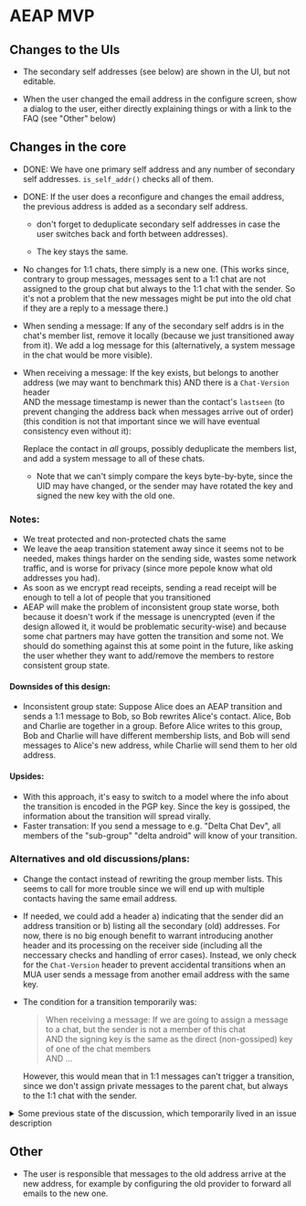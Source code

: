 AEAP MVP
========

Changes to the UIs
------------------

- The secondary self addresses (see below) are shown in the UI, but not editable.

- When the user changed the email address in the configure screen, show a dialog to the user, either directly explaining things or with a link to the FAQ (see "Other" below)

Changes in the core
-------------------

- DONE: We have one primary self address and any number of secondary self addresses. `is_self_addr()` checks all of them.

- DONE: If the user does a reconfigure and changes the email address, the previous address is added as a secondary self address.

  - don't forget to deduplicate secondary self addresses in case the user switches back and forth between addresses).

  - The key stays the same.

- No changes for 1:1 chats, there simply is a new one. (This works since, contrary to group messages, messages sent to a 1:1 chat are not assigned to the group chat but always to the 1:1 chat with the sender. So it's not a problem that the new messages might be put into the old chat if they are a reply to a message there.)

- When sending a message: If any of the secondary self addrs is in the chat's member list, remove it locally (because we just transitioned away from it). We add a log message for this (alternatively, a system message in the chat would be more visible).

- When receiving a message: If the key exists, but belongs to another address (we may want to benchmark this)
  AND there is a `Chat-Version` header\
  AND the message timestamp is newer than the contact's `lastseen` (to prevent changing the address back when messages arrive out of order) (this condition is not that important since we will have eventual consistency even without it):

  Replace the contact in _all_ groups, possibly deduplicate the members list, and add a system message to all of these chats.
  
  - Note that we can't simply compare the keys byte-by-byte, since the UID may have changed, or the sender may have rotated the key and signed the new key with the old one.

### Notes:
  
- We treat protected and non-protected chats the same
- We leave the aeap transition statement away since it seems not to be needed, makes things harder on the sending side, wastes some network traffic, and is worse for privacy (since more pepole know what old addresses you had).
- As soon as we encrypt read receipts, sending a read receipt will be enough to tell a lot of people that you transitioned
- AEAP will make the problem of inconsistent group state worse, both because it doesn't work if the message is unencrypted (even if the design allowed it, it would be problematic security-wise) and because some chat partners may have gotten the transition and some not. We should do something against this at some point in the future, like asking the user whether they want to add/remove the members to restore consistent group state.

#### Downsides of this design:
- Inconsistent group state: Suppose Alice does an AEAP transition and sends a 1:1 message to Bob, so Bob rewrites Alice's contact. Alice, Bob and Charlie are together in a group. Before Alice writes to this group, Bob and Charlie will have different membership lists, and Bob will send messages to Alice's new address, while Charlie will send them to her old address.

#### Upsides:
- With this approach, it's easy to switch to a model where the info about the transition is encoded in the PGP key. Since the key is gossiped, the information about the transition will spread virally.
- Faster transation: If you send a message to e.g. "Delta Chat Dev", all members of the "sub-group" "delta android" will know of your transition.

### Alternatives and old discussions/plans:

- Change the contact instead of rewriting the group member lists. This seems to call for more trouble since we will end up with multiple contacts having the same email address.

- If needed, we could add a header a) indicating that the sender did an address transition or b) listing all the secondary (old) addresses.  For now, there is no big enough benefit to warrant introducing another header and its processing on the receiver side (including all the neccessary checks and handling of error cases). Instead, we only check for the `Chat-Version` header to prevent accidental transitions when an MUA user sends a message from another email address with the same key.

- The condition for a transition temporarily was:

  > When receiving a message: If we are going to assign a message to a chat, but the sender is not a member of this chat\
  > AND the signing key is the same as the direct (non-gossiped) key of one of the chat members\
  > AND ...

  However, this would mean that in 1:1 messages can't trigger a transition, since we don't assign private messages to the parent chat, but always to the 1:1 chat with the sender.
  
<details>
<summary>Some previous state of the discussion, which temporarily lived in an issue description</summary>
Summarizing the discussions from https://github.com/deltachat/deltachat-core-rust/pull/2896, mostly quoting @hpk42:

1. (DONE) At the time of configure we push the current primary to become a secondary. 

2. When a message is sent out to a chat, and the message is encrypted, and we have secondary addresses, then we 
  a) add a protected "AEAP-Replacement" header that contains all secondary addresses 
  b) if any of the secondary addresses is in the chat's member list, we remove it and leave a system message that we did so
3. When an encrypted message with a replacement header is received, replace the e-mail address of all secondary contacts (if they exist) with the new primary and drop a sysmessage in all chats the secondary is member off.  This might (in edge cases) result in chats that have two or more contacts with the same e-mail address.  We might ignore this for a first release and just log a warning.  Let's maybe not get hung up on this case before everything else works. 

Notes: 
- for now we will send out aeap replacement headers forever, there is no termination condition other than lack of secondary addresses.  I think that's fine for now.  Later on we might introduce options to remove secondary addresses but i wouldn't do this for a first release/PR. 
- the design is resilient against changing e-mail providers from A to B to C and then back to A, with partially updated chats and diverging views from recipients/contacts on this transition.  In the end, you will have a primary and some secondaries, and when you start sending out messages everybody will eventually synchronize when they receive the current state of primaries/secondaries. 
- of course on incoming message for need to check for each stated secondary address in the replacement header that it uses the same signature as the signature we verified as valid with the incoming message  **-->  Also we have to somehow make sure that the signing key was not just gossiped from some random other person in some group.**
- there are no extra flags/columns in the database needed (i hope) 

#### Downsides of the chosen approach:
- Inconsistent group state: Suppose Alice does an AEAP transition and sends a 1:1 message to Bob, so Bob rewrites Alice's contact. Alice, Bob and Charlie are together in a group. Before Alice writes to this group, Bob and Charlie will have different membership lists, and Bob will send messages to Alice's new address, while Charlie will send them to her old address.
- There will be multiple contacts with the same address in the database. We will have to do something against this at some point.

The most obvious alternative would be to create a new contact with the new address and replace the old contact in the groups.

#### Upsides:
- With this approach, it's easier to switch to a model where the info about the transition is encoded in the PGP key. Since the key is gossiped, the information about the transition will spread virally.
- (Also, less important: Slightly faster transation: If you send a message to e.g. "Delta Chat Dev", all members of the "sub-group" "delta android" will know of your transition.)
- It's easier to implement (if too many problems turn up, we can still switch to another approach and didn't wast that much development time.)

[full messages](https://github.com/deltachat/deltachat-core-rust/pull/2896#discussion_r852002161)
  
_end of the previous state of the discussion_  

</details>
  
Other
-----

- The user is responsible that messages to the old address arrive at the new address, for example by configuring the old provider to forward all emails to the new one.
